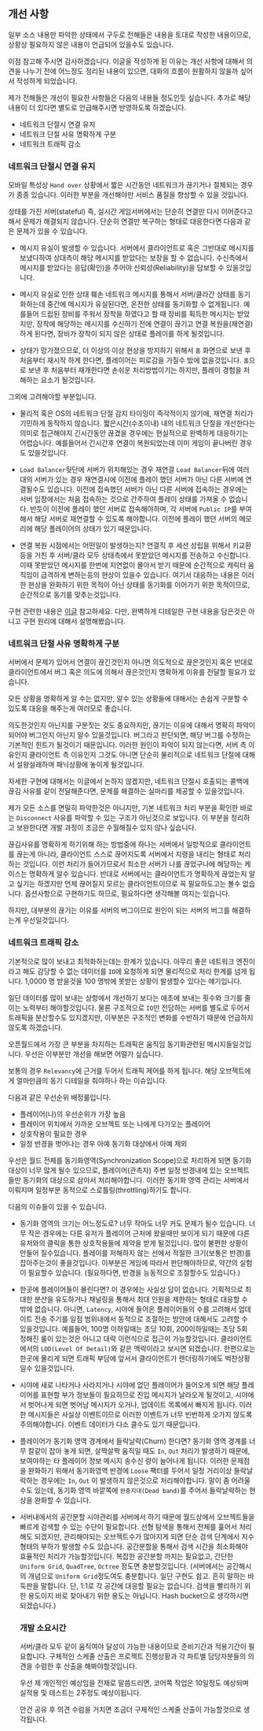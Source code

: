 ## 개선 사항

일부 소스 내용만 파악한 상태에서 구두로 전해들은 내용을 토대로 작성한 내용이므로, 상황상 필요하지 않은 내용이 언급되어 있을수도 있습니다.

이점 참고해 주시면 감사하겠습니다. 이글을 작성하게 된 이유는 개선 사항에 대해서 의견을 나누기 전에 어느정도 정리된 내용이 있으면, 대화의 흐름이 원활하지 않을까 싶어서 작성하게 되었습니다.

제가 전해들은 개선이 필요한 사항들은 다음의 내용들 정도인듯 싶습니다. 추가로 해당 내용이 더 있다면 별도로 언급해주시면 반영하도록 하겠습니다.

- 네트워크 단절시 연결 유지
- 네트워크 단절 사유 명확하게 구분
- 네트워크 트래픽 감소


### 네트워크 단절시 연결 유지

모바일 특성상 `Hand over` 상황에서 짧은 시간동안 네트워크가 끊기거나 절체되는 경우가 종종 있습니다. 이러한 부분을 개선해야만 서비스 품질을 향상할 수 있을 것입니다.

상태를 가진 서버(stateful) 즉, 실시간 게임서버에서는 단순히 연결만 다시 이어준다고해서 문제가 해결되지 않습니다. 단순히 연결만 복구하는 형태로 대응한다면 다음과 같은 문제가 있을 수 있습니다.

- 메시지 유실이 발생할 수 있습니다.
  서버에서 클라이언트로 혹은 그반대로 메시지를 보냈다하여 상대측이 해당 메시지를 받았다는 보장을 할 수 없습니다.
  수신측에서 메시지를 받았다는 응답(확인)을 주어야 신뢰성(Reliability)을 담보할 수 있을것입니다.

- 메시지 유실로 인한 상태 훼손
  네트워크 메시지를 통해서 서버/클라간 상태를 동기화하는데 중간에 메시지가 유실된다면, 온전한 상태를 동기화할 수 없게됩니다.
  예를들어 드랍된 장비를 주워서 장착을 하였다고 할 때 장비를 획득한 메시지는 받았지만, 장착에 해당하는 메시지를 수신하기 전에
  연결이 끊기고 연결 복원을(재연결) 하게 된다면, 장비가 장착이 되지 않은 상태로 플레이를 하게 될것입니다.

- 상태가 망가졌으므로, 더 이상의 이상 현상을 방지하기 위해서 `홈` 화면으로 보낸 후 처음부터 재시작 하게 한다면, 플레이어는 피로감을 가질수 밨에 없을것입니다.
  `홈`으로 보낸 후 처음부터 재개한다면 손쉬운 처리방법이기는 하지만, 플레이 경험을 저해하는 요소가 될것입니다.

그외에 고려해야할 부분입니다.

- 물리적 혹은 OS의 네트워크 단절 감지 타이밍이 즉각적이지 않기에, 재연결 처리가 기민하게 동작하지 않습니다.
  짧은시간(수초이내) 내의 네트워크 단절을 개선한다는 의미로 접근해야지 긴시간동안 끊겼을 경우에는 현실적으로 완벽하게 대응하기는 어렵습니다. 예를들어서 긴시간후 연결이 복원되었는데 이미 게임이 끝나버린 경우도 있을것입니다.

- `Load Balancer`뒷단에 서버가 위치해있는 경우 재연결
  `Load Balancer`뒤에 여러대의 서버가 있는 경우 재연결시에 이전에 플레이 했던 서버가 아닌 다른 서버에 연결될수도 있습니다.
  이전에 접속했던 서버가 아닌 다른 서버에 접속하는 경우에는 서버 입장에서는 처음 접속하는 것으로 간주하여 플레이 상태를 가져올 수 없습니다.
  반듯이 이전에 플레이 했던 서버로 접속해야하며, 각 서버에 `Public IP`를 부여해서 해당 서버로 재연결할 수 있도록 해야합니다.
  이전에 플레이 했던 서버의 메모리에 해당 플레이어의 상태가 있기 때문입니다.

- 연결 복원 시점에서는 어떤일이 발생하는지?
  연결직 후 세션 성립을 위해서 키교환등을 거친 후 서버/클라 모두 상태측에서 못받았던 메시지를 전송하고 수신합니다.
  이때 못받았던 메시지를 한번에 지연없이 몰아서 받기 때문에 순간적으로 캐릭터 움직임이 급격하게 변하는등의 현상이 있을수 있습니다.
  여기서 대응하는 내용은 이러한 현상을 완화하기 위한 목적이 아닌 상태를 동기화를 이어가기 위한 목적이므로, 순간적으로 동기를 맞추는것입니다.

구현 관련한 내용은 [이글](https://github.com/maxidea1024/public-articles/blob/master/reliable-session.md) 참고하세요.
다만, 완벽하게 디테일한 구현 내용을 담은것은 아니고 구현 원리에 대해서 설명해봤습니다.


### 네트워크 단절 사유 명확하게 구분

서버에서 문제가 있어서 연결이 끊긴것인지 아니면 의도적으로 끊은것인지 혹은 반대로 클라이언트에서 버그 혹은 의도에 의해서 끊은것인지 명확하게 이유를 전달할 필요가 있습니다.

모든 상황을 명확하게 알 수는 없지만, 알수 있는 상황들에 대해서는 손쉽게 구분할 수 있도록 대응을 해주는게 여러모로 좋습니다.

의도한것인지 아닌지를 구분짓는 것도 중요하지만, 끊기는 이유에 대해서 명확히 파악이 되어야 버그인지 아닌지 알수 있을것입니다. 버그라고 판단되면, 해당 버그를 수정하는 기본적인 힌트가 될것이기 때문입니다. 이러한 원인이 파악이 되지 않는다면, 서버 측 이유인지 클라이언트 측 이유인지 그것도 아니면 단순히 물리적으로 네트워크 단절에 대해서 설왕설래하며 패닉상황에 놓이게 될것입니다.

자세한 구현에 대해서는 이글에서 논하지 않겠지만, 네트워크 단절시 호출되는 콜백에 끊김 사유를 같이 전달해준다면, 문제를 해결하는 실마리를 제공할 수 있을것입니다.

제가 모든 소스를 면밀히 파악한것은 아니지만, 기본 네트워크 처리 부분을 확인한 바로는 `Disconnect` 사유를 파악할 수 있는 구조가 아닌것으로 보입니다. 이 부분을 정리하고 보완한다면 개발 과정이 조금은 수월해질수 있지 않나 싶습니다.

끊김사유를 명확하게 하기위해 하는 방법중에 하나는 서버에서 일방적으로 클라이언트를 끊는게 아니라, 클라이언트 스스로 끊어지도록 서버에서 지령을 내리는 형태로 처리하는 것입니다. 이런 처리가 들어가므로서 최소한 서버가 나를 끊었구나에 해당하는 케이스는 명확하게 알수 있습니다. 반대로 서버에서는 클라이언트가 명확하게 끊었는지 알고 싶기는 하겠지만 언제 끊어질지 모르는 클라이언트이므로 꼭 필요하도고는 볼수 없습니다. 옵션사항으로 구현하기도 하므로, 필요하다면 생각해볼 여지는 있습니다.

하지만, 대부분의 끊기는 이유를 서버의 버그이므로 원인이 되는 서버의 버그를 해결하는게 우선일것입니다.

### 네트워크 트래픽 감소

기본적으로 많이 보내고 최적화하는데는 한계가 있습니다. 아무리 좋은 네트워크 엔진이라고 해도 감당할 수 없는 데이터를 `IO`에 요청하게 되면 물리적으로 처리 한계를 넘게 됩니다. 1,0000 명 받을것을 100 명밖에 못받는 상황이 발생할수 있다는 얘기입니다.

일단 데이터를 많이 보내는 상항에서 개선하기 보다는 애초에 보내는 횟수와 크기를 줄이는 노력부터 해야할것입니다. 물론 구조적으로 `IO`만 전담하는 서버를 별도로 두어서 트래픽을 분산할수도 있지겠지만, 이부분은 구조적인 변화를 수반하기 때문에 언급하지 않도록 하겠습니다.

오픈월드에서 가장 큰 부분을 차지하는 트래픽은 움직임 동기화관련된 메시지들일것입니다. 우선은 이부분만 개선을 해보면 어떨가 싶습니다.

보통의 경우 `Relevancy`에 근거를 두어서 트래픽 제어를 하게 됩니다. 해당 오브젝트에게 얼마만큼의 동기 디테일을 줘야하나 하는 이슈입니다.

다음과 같은 우선순위 배정룰입니다.

- 플레이어(나)의 우선순위가 가장 높음
- 플레이어 위치에서 가까운 오브젝트 또는 나에게 다가오는 플레이어
- 상호작용이 필요한 경우
- 일정 반경을 벗어나는 경우 아예 동기화 대상에서 아예 제외

우선은 월드 전체를 동기화영역(Synchronization Scope)으로 처리하게 되면 동기화 대상이 너무 많게 될수 있으므로, 플레이어(관측자) 주변 일정 반경내에 있는 오브젝트들만 동기화의 대상으로 삼아서 처리해야합니다. 이러한 동기화 영역 관리는 서버에서 이뤄지며 일정부분 동적으로 스로틀링(throttling)하기도 합니다.

다음의 이슈들이 있을 수 있습니다.

- 동기화 영역의 크기는 어느정도로?
  너무 작아도 너무 커도 문제가 될수 있습니다.
  너무 작은 경우에는 다른 유저가 플레이어 근처에 왔을때만 보이게 되기 때문에 다른 유저와의 클릭을 통한 상호작용들에 제약을
  받게 될것입니다. 많이 불편한 상황이 만들어 질수있습니다.
  플레이를 저해하지 않는 선에서 적절한 크기(보통은 반경)를 잡아주는것이 좋을것입니다. 이부분은 게임에 따라서 판단해야하므로,
  약간의 실험이 필요할수 있습니다. (필요하다면, 반경을 능동적으로 조절할수도 있습니다.)

- 한곳에 플레이어들이 몰린다면?
  이 경우에는 사실상 답이 없습니다. 기획적으로 최대한 분산을 유도하거나 채널링을 통해서 최대 인원을 제한하는 형태로 대응할 수 밖에 없습니다.
  아니면, `Latency`, 시야에 들어온 플레이어들의 수를 고려해서 업데이트 전송 주기를 일점 범위내에서 동적으로 조절하는 방안에 대해서도 고려할 수 있을것입니다. 예를들어, 100명 이하일때는 초당 10회, 200이하일때는 초당 5회 정해진 룰이 있는것은 아니고 대략 이런식으로 접근이 가능할것입니다. 클라이언트에서의 `LOD(Level Of Detail)`와 같은 맥락이라고 보시면 되겠습니다.
  한편으로는 한곳에 몰리게 되면 트래픽 부담에 앞서서 클라이언트가 렌더링하기에도 벅찬상황일수 있을것입니다.

- 시야에 새로 나타거나 사라지거나
  시야에 없던 플레이어가 들어오게 되면 해당 플레이어를 표현할 부가 정보들이 필요하므로 진입 메시지가 날라오게 될것이고,
  시야에서 벗어나게 되면 벗어남 메시지가 오거나, 업데이트 목록에서 빠지게 됩니다. 이러한 메시지들은 사실상 이벤트이므로
  이러한 이벤트가 너무 빈번하게 오가지 않도록 주의해야합니다. 이벤트 데이터가 다소 클수도 있기 때문입니다.

- 플레이어가 동기화 영역 경계에서 들락날락(Churn) 한다면?
  동기화 영역 경계를 너무 칼같이 잡아 놓게 되면, 살짝살짝 움직일 때도 `In`, `Out` 처리가 발생하기 때문에, 보여야하는 타 플레이어 정보 메시지 송수신 량이 늘어나게 됩니다.
  이러한 문제점을 완화하기 위해서 동기화영역 반경에 `Loose` 팩터를 두어서 일정 거리이상 들락날락하는 경우에는 `In`, `Out` 이 발생하지 않은것으로 처리해야합니다.
  말이 좀 어려울수도 있는데, 동기화 영역 바깥쪽에 `완충지대(Dead band)`를 주어서 들락날락하는 현상을 완화할 수 있습니다.

- 서버내에서의 공간분할
  시야관리를 서버에서 하기 때문에 월드상에서 오브젝트들을 빠르게 검색할 수 있는 수단이 필요합니다.
  선형 탐색을 통해서 전체를 훑어서 처리해도 되겠지만, 관리해야되는 오브젝트수가 많아지게 되면 단순 검색 단계에서 지수형태의 부하가 발생할 수도 있습니다. 공간분할을 통해서 검색 시간을 최소화해야 효율적인 처리가 가능할것입니다.
  복잡한 공간분할 까지는 필요없고, 간단한 `Uniform Grid`, `QuadTree`, `Octree` 정도면 충분할것입니다.
  (서버에서는 공간해시의 개념으로 `Uniform Grid`정도여도 충분합니다. 일단 구현도 쉽고. 흔히 말하는 바둑판을 말합니다. 단, 1:1로 각 공간에 대응할 필요는 없습니다. 검색을 빨리하기 위한 용도이지 바로 찾아내기 위한 용도는 아닙니다. Hash bucket으로 생각하시면 되겠습니다.)


  ### 개발 소요시간

  서버/클라 모두 같이 움직여야 달성이 가능한 내용이므로 준비기간과 적용기간이 필요합니다. 구체적인 스케줄 산출은 프로젝트 진행상황과 각 파트별 담당자분들의 의견을 수렴한 후 산출을 해봐야할것입니다.

  우선 제 개인적인 예상임을 전재로 말씀드리면, 코어쪽 작업은 10일정도 예상되며 실적용 및 테스트는 2주정도 예상이됩니다.

  안건 공유 후 의견 수럼을 거치면 조금더 구체적인 스케줄 산출이 가능할것으로 생각됩니다.
  